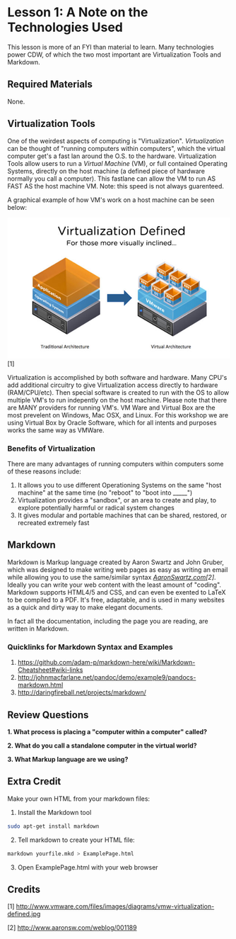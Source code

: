 Lesson 1: A Note on the Technologies Used
=========================================
This lesson is more of an FYI than material to learn.
Many technologies power CDW, of which the two most important are Virtualization Tools and Markdown.

Required Materials
------------------
None.

Virtualization Tools
--------------------
One of the weirdest aspects of computing is "Virtualization".
*Virtualization* can be thought of "running computers within computers", which the virtual computer get's a fast lan around the O.S. to the hardware.
Virtualization Tools allow users to run a *Virtual Machine* (VM), or full contained Operating Systems, directly on the host machine (a defined piece of hardware normally you call a computer).
This fastlane can allow the VM to run AS FAST AS the host machine VM.
Note: this speed is not always guarenteed.

A graphical example of how VM's work on a host machine can be seen below:

![Virtualization Defined](./vmw-virtualization-defined.jpg) \[1\]

Virtualization is accomplished by both software and hardware.
Many CPU's add additional circuitry to give Virtualization access directly to hardware (RAM/CPU/etc).
Then special software is created to run with the OS to allow multiple VM's to run indepently on the host machine.
Please note that there are MANY providers for running VM's.
VM Ware and Virtual Box are the most prevelent on Windows, Mac OSX, and Linux.
For this workshop we are using Virtual Box by Oracle Software, which for all intents and purposes works the same way as VMWare.

### Benefits of Virtualization
There are many advantages of running computers within computers some of these reasons include:
1. It allows you to use different Operationing Systems on the same "host machine" at the same time (no "reboot" to "boot into _____")
2. Virtualization provides a "sandbox", or an area to create and play, to explore potentially harmful or radical system changes
3. It gives modular and portable machines that can be shared, restored, or recreated extremely fast

Markdown
--------
Markdown is Markup language created by Aaron Swartz and John Gruber, which was designed to make writing web pages as easy as writing an email while allowing you to use the same/similar syntax <cite>[AaronSwartz.com][2]\[2\]</cite>.
Ideally you can write your web content with the least amount of "coding".
Markdown supports HTML4/5 and CSS, and can even be exented to LaTeX to be compiled to a PDF.
It's free, adaptable, and is used in many websites as a quick and dirty way to make elegant documents.

In fact all the documentation, including the page you are reading, are written in Markdown.

### Quicklinks for Markdown Syntax and Examples
1. https://github.com/adam-p/markdown-here/wiki/Markdown-Cheatsheet#wiki-links
2. http://johnmacfarlane.net/pandoc/demo/example9/pandocs-markdown.html
3. http://daringfireball.net/projects/markdown/

Review Questions
----------------
**1. What process is placing a "computer within a computer" called?**

**2. What do you call a standalone computer in the virtual world?**

**3. What Markup language are we using?**

Extra Credit
------------
Make your own HTML from your markdown files:

1. Install the Markdown tool
```bash
sudo apt-get install markdown
```

2. Tell markdown to create your HTML file:
```bash
markdown yourfile.mkd > ExamplePage.html
```

3. Open ExamplePage.html with your web browser

Credits
-------
\[1\] http://www.vmware.com/files/images/diagrams/vmw-virtualization-defined.jpg

\[2\] http://www.aaronsw.com/weblog/001189

[1]:http://www.vmware.com/files/images/diagrams/vmw-virtualization-defined.jpg
[2]:http://www.aaronsw.com/weblog/001189

